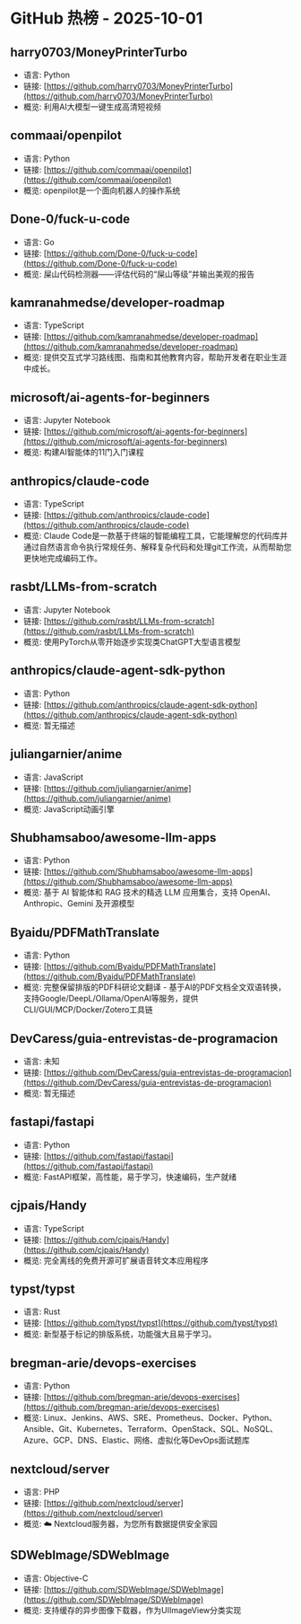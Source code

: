 # GitHub 热榜 - 2025-10-01

## harry0703/MoneyPrinterTurbo
- 语言: Python
- 链接: [https://github.com/harry0703/MoneyPrinterTurbo](https://github.com/harry0703/MoneyPrinterTurbo)
- 概览: 利用AI大模型一键生成高清短视频

## commaai/openpilot
- 语言: Python
- 链接: [https://github.com/commaai/openpilot](https://github.com/commaai/openpilot)
- 概览: openpilot是一个面向机器人的操作系统

## Done-0/fuck-u-code
- 语言: Go
- 链接: [https://github.com/Done-0/fuck-u-code](https://github.com/Done-0/fuck-u-code)
- 概览: 屎山代码检测器——评估代码的“屎山等级”并输出美观的报告

## kamranahmedse/developer-roadmap
- 语言: TypeScript
- 链接: [https://github.com/kamranahmedse/developer-roadmap](https://github.com/kamranahmedse/developer-roadmap)
- 概览: 提供交互式学习路线图、指南和其他教育内容，帮助开发者在职业生涯中成长。

## microsoft/ai-agents-for-beginners
- 语言: Jupyter Notebook
- 链接: [https://github.com/microsoft/ai-agents-for-beginners](https://github.com/microsoft/ai-agents-for-beginners)
- 概览: 构建AI智能体的11门入门课程

## anthropics/claude-code
- 语言: TypeScript
- 链接: [https://github.com/anthropics/claude-code](https://github.com/anthropics/claude-code)
- 概览: Claude Code是一款基于终端的智能编程工具，它能理解您的代码库并通过自然语言命令执行常规任务、解释复杂代码和处理git工作流，从而帮助您更快地完成编码工作。

## rasbt/LLMs-from-scratch
- 语言: Jupyter Notebook
- 链接: [https://github.com/rasbt/LLMs-from-scratch](https://github.com/rasbt/LLMs-from-scratch)
- 概览: 使用PyTorch从零开始逐步实现类ChatGPT大型语言模型

## anthropics/claude-agent-sdk-python
- 语言: Python
- 链接: [https://github.com/anthropics/claude-agent-sdk-python](https://github.com/anthropics/claude-agent-sdk-python)
- 概览: 暂无描述

## juliangarnier/anime
- 语言: JavaScript
- 链接: [https://github.com/juliangarnier/anime](https://github.com/juliangarnier/anime)
- 概览: JavaScript动画引擎

## Shubhamsaboo/awesome-llm-apps
- 语言: Python
- 链接: [https://github.com/Shubhamsaboo/awesome-llm-apps](https://github.com/Shubhamsaboo/awesome-llm-apps)
- 概览: 基于 AI 智能体和 RAG 技术的精选 LLM 应用集合，支持 OpenAI、Anthropic、Gemini 及开源模型

## Byaidu/PDFMathTranslate
- 语言: Python
- 链接: [https://github.com/Byaidu/PDFMathTranslate](https://github.com/Byaidu/PDFMathTranslate)
- 概览: 完整保留排版的PDF科研论文翻译 - 基于AI的PDF文档全文双语转换，支持Google/DeepL/Ollama/OpenAI等服务，提供CLI/GUI/MCP/Docker/Zotero工具链

## DevCaress/guia-entrevistas-de-programacion
- 语言: 未知
- 链接: [https://github.com/DevCaress/guia-entrevistas-de-programacion](https://github.com/DevCaress/guia-entrevistas-de-programacion)
- 概览: 暂无描述

## fastapi/fastapi
- 语言: Python
- 链接: [https://github.com/fastapi/fastapi](https://github.com/fastapi/fastapi)
- 概览: FastAPI框架，高性能，易于学习，快速编码，生产就绪

## cjpais/Handy
- 语言: TypeScript
- 链接: [https://github.com/cjpais/Handy](https://github.com/cjpais/Handy)
- 概览: 完全离线的免费开源可扩展语音转文本应用程序

## typst/typst
- 语言: Rust
- 链接: [https://github.com/typst/typst](https://github.com/typst/typst)
- 概览: 新型基于标记的排版系统，功能强大且易于学习。

## bregman-arie/devops-exercises
- 语言: Python
- 链接: [https://github.com/bregman-arie/devops-exercises](https://github.com/bregman-arie/devops-exercises)
- 概览: Linux、Jenkins、AWS、SRE、Prometheus、Docker、Python、Ansible、Git、Kubernetes、Terraform、OpenStack、SQL、NoSQL、Azure、GCP、DNS、Elastic、网络、虚拟化等DevOps面试题库

## nextcloud/server
- 语言: PHP
- 链接: [https://github.com/nextcloud/server](https://github.com/nextcloud/server)
- 概览: ☁️ Nextcloud服务器，为您所有数据提供安全家园

## SDWebImage/SDWebImage
- 语言: Objective-C
- 链接: [https://github.com/SDWebImage/SDWebImage](https://github.com/SDWebImage/SDWebImage)
- 概览: 支持缓存的异步图像下载器，作为UIImageView分类实现

